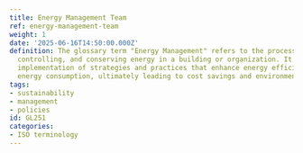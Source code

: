 ```yaml
---
title: Energy Management Team
ref: energy-management-team
weight: 1
date: '2025-06-16T14:50:00.000Z'
definition: The glossary term "Energy Management" refers to the process of monitoring,
  controlling, and conserving energy in a building or organization. It involves the
  implementation of strategies and practices that enhance energy efficiency and reduce
  energy consumption, ultimately leading to cost savings and environmental sustainability.
tags:
- sustainability
- management
- policies
id: GL251
categories:
- ISO terminology
---
```


